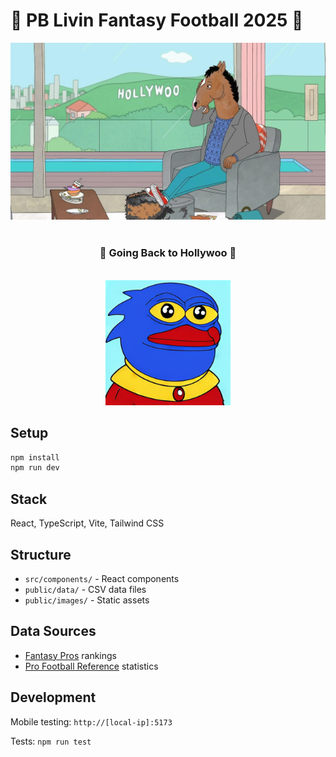 # 🏈 PB Livin Fantasy Football 2025 🏈

<div align="center">
  <img src="public/images/hollywoo.png" alt="Hollywoo" width="600">
  <br>
  <br>
  <h3>🎯 Going Back to Hollywoo 🎯</h3>
  <br>
  <img src="public/images/pblivin.png" alt="PB Livin" width="200">
</div>

## Setup

```bash
npm install
npm run dev
```

## Stack

React, TypeScript, Vite, Tailwind CSS

## Structure

- `src/components/` - React components
- `public/data/` - CSV data files
- `public/images/` - Static assets

## Data Sources

- [Fantasy Pros](https://www.fantasypros.com/) rankings
- [Pro Football Reference](https://www.pro-football-reference.com/) statistics

## Development

Mobile testing: `http://[local-ip]:5173`

Tests: `npm run test`
